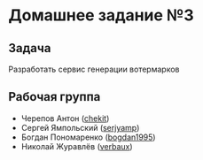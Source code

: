 <h1>Домашнее задание №3</h1>

<h2>Задача</h2>
<p>Разработать сервис генерации вотермарков</p>
<h2>Рабочая группа</h2>
<ul>
  <li>Черепов Антон (<a href="https://github.com/chekit/">chekit</a>)</li>
  <li>Сергей Ямпольский (<a href="https://github.com/serjyamp">serjyamp</a>)</li>
  <li>Богдан Пономаренко (<a href="https://github.com/bogdan1995">bogdan1995</a>)</li>
  <li>Николай Журавлёв (<a href="https://github.com/verbaux">verbaux</a>)</li>
</ul>
